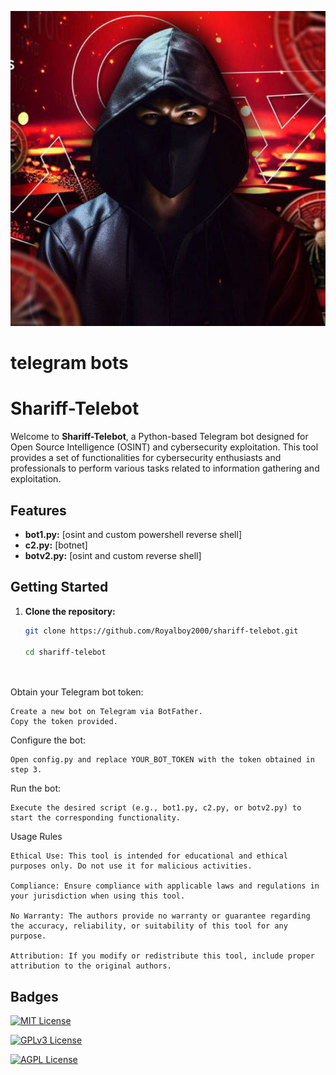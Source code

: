 
![Logo](https://github.com/Royalboy2000/shariff-telebot/blob/main/photo_2024-01-09_01-18-09.jpg)


# telegram bots

# Shariff-Telebot

Welcome to **Shariff-Telebot**, a Python-based Telegram bot designed for Open Source Intelligence (OSINT) and cybersecurity exploitation. This tool provides a set of functionalities for cybersecurity enthusiasts and professionals to perform various tasks related to information gathering and exploitation.

## Features

- **bot1.py:** [osint and custom powershell reverse shell]
- **c2.py:** [botnet]
- **botv2.py:** [osint and custom reverse shell]

## Getting Started

1. **Clone the repository:**
   ```bash
   git clone https://github.com/Royalboy2000/shariff-telebot.git

   cd shariff-telebot




Obtain your Telegram bot token:

    Create a new bot on Telegram via BotFather.
    Copy the token provided.

Configure the bot:

    Open config.py and replace YOUR_BOT_TOKEN with the token obtained in step 3.

Run the bot:

    Execute the desired script (e.g., bot1.py, c2.py, or botv2.py) to start the corresponding functionality.




Usage Rules

    Ethical Use: This tool is intended for educational and ethical purposes only. Do not use it for malicious activities.

    Compliance: Ensure compliance with applicable laws and regulations in your jurisdiction when using this tool.

    No Warranty: The authors provide no warranty or guarantee regarding the accuracy, reliability, or suitability of this tool for any purpose.

    Attribution: If you modify or redistribute this tool, include proper attribution to the original authors.

## Badges


[![MIT License](https://img.shields.io/badge/License-MIT-green.svg)](https://choosealicense.com/licenses/mit/)

[![GPLv3 License](https://img.shields.io/badge/License-GPL%20v3-yellow.svg)](https://opensource.org/licenses/)

[![AGPL License](https://img.shields.io/badge/license-AGPL-blue.svg)](http://www.gnu.org/licenses/agpl-3.0)

